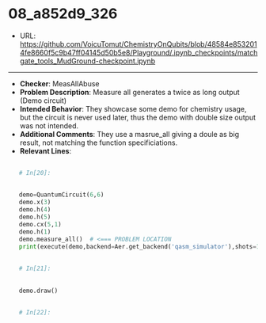 # 08_a852d9_326
 - URL: https://github.com/VoicuTomut/ChemistryOnQubits/blob/48584e8532014fe8660f5c9b47ff04145d50b5e8/Playground/.ipynb_checkpoints/matchgate_tools_MudGround-checkpoint.ipynb
---
 - **Checker**: MeasAllAbuse
 - **Problem Description**: Measure all generates a twice as long output (Demo circuit)
 - **Intended Behavior**: They showcase some demo for chemistry usage, but the circuit is never used later, thus the demo with double size output was not intended.
 - **Additional Comments**: They use a masrue_all giving a doule as big result, not matching the function specificiations.
 - **Relevant Lines**:
```python
   
   # In[20]:
   
   
   demo=QuantumCircuit(6,6)
   demo.x(3)
   demo.h(4)
   demo.h(5)
   demo.cx(5,1)
   demo.h(1)
   demo.measure_all()  # <=== PROBLEM LOCATION
   print(execute(demo,backend=Aer.get_backend('qasm_simulator'),shots=100).result().get_counts(demo))
   
   
   # In[21]:
   
   
   demo.draw()
   
   
   # In[22]:
   
```